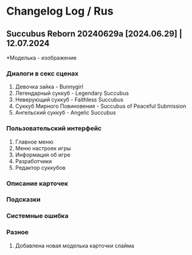 # Changelog Log / Rus

## Succubus Reborn 20240629a [2024.06.29] | 12.07.2024
*Моделька - изображение

### Диалоги в секс сценах
1. Девочка зайка - Bunnygirl
2. Легендарный суккуб - Legendary Succubus
3. Неверующий суккуб - Faithless Succubus
4. Суккуб Мирного Повиновения - Succubus of Peaceful Submission
5. Ангельский суккуб - Angelic Succubus

### Пользовательский интерфейс
1. Главное меню
2. Меню настроек игры
3. Информация об игре
4. Разработчики
5. Редактор суккубов

### Описание карточек

### Подсказки

### Системные ошибка

### Разное
1. Добавлена новая моделька карточки слайма